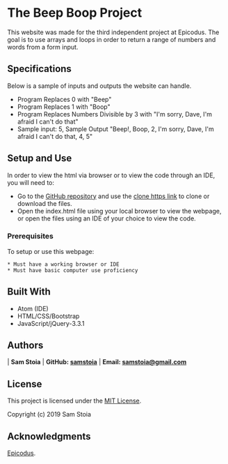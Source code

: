 # The Beep Boop Project

This website was made for the third independent project at Epicodus.  The goal is to use arrays and loops in order to return a range of numbers and words from a form input.  

## Specifications

Below is a sample of inputs and outputs the website can handle.

* Program Replaces 0 with "Beep"
* Program Replaces 1 with "Boop"
* Program Replaces Numbers Divisible by 3 with "I'm sorry, Dave, I'm afraid I can't do that"
* Sample input: 5, Sample Output "Beep!, Boop, 2, I'm sorry, Dave, I'm afraid I can't do that, 4, 5"

## Setup and Use

In order to view the html via browser or to view the code through an IDE, you will need to:

* Go to the [GitHub repository](https://github.com/samstoia/beepboop) and use the [clone https link](https://github.com/samstoia/beepboop.git) to clone or download the files.
* Open the index.html file using your local browser to view the webpage, or open the files using an IDE of your choice to view the code.

### Prerequisites

To setup or use this webpage:

```
* Must have a working browser or IDE
* Must have basic computer use proficiency
```

## Built With

* Atom (IDE)
* HTML/CSS/Bootstrap
* JavaScript/jQuery-3.3.1

## Authors

| **Sam Stoia** | **GitHub: [samstoia](https://github.com/samstoia)** | **Email: [samstoia@gmail.com](mailto:samstoia@gmail.com)**

## License

This project is licensed under the [MIT License](https://opensource.org/licenses/MIT).

Copyright (c) 2019 Sam Stoia


## Acknowledgments

[Epicodus](https://www.epicodus.com/).
